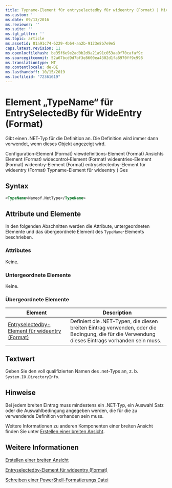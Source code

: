 ```yaml
---
title: Typname-Element für entryselectedby für wideentry (Format) | Microsoft-Dokumentation
ms.custom: ''
ms.date: 09/13/2016
ms.reviewer: ''
ms.suite: ''
ms.tgt_pltfrm: ''
ms.topic: article
ms.assetid: 81a91c74-6229-4b64-aa2b-9123e8b7e9e5
caps.latest.revision: 11
ms.openlocfilehash: be35f6e9e2ad0b2d9a21a91c053aa0f70cafaf9c
ms.sourcegitcommit: 52a67bcd9d7bf3e8600ea4302d1fa8970ff9c998
ms.translationtype: MT
ms.contentlocale: de-DE
ms.lasthandoff: 10/15/2019
ms.locfileid: "72361619"
---
```

# <a name="typename-element-for-entryselectedby-for-wideentry-format"></a>Element „TypeName“ für EntrySelectedBy für WideEntry (Format)

Gibt einen .NET-Typ für die Definition an. Die Definition wird immer dann verwendet, wenn dieses Objekt angezeigt wird.

Configuration-Element (Format) viewdefinitions-Element (Format) Ansichts Element (Format) widecontrol-Element (Format) wideentries-Element (Format) wideentry-Element (Format) entryselectedby-Element für wideentry (Format) Typname-Element für wideentry ( Ges

## <a name="syntax"></a>Syntax

```xml
<TypeName>Nameof.NetType</TypeName>
```

## <a name="attributes-and-elements"></a>Attribute und Elemente

In den folgenden Abschnitten werden die Attribute, untergeordneten Elemente und das übergeordnete Element des `TypeName`-Elements beschrieben.

### <a name="attributes"></a>Attributes

Keine.

### <a name="child-elements"></a>Untergeordnete Elemente

Keine.

### <a name="parent-elements"></a>Übergeordnete Elemente

|Element|Description|
|-------------|-----------------|
|[Entryselectedby-Element für wideentry (Format)](./entryselectedby-element-for-wideentry-format.md)|Definiert die .NET-Typen, die diesen breiten Eintrag verwenden, oder die Bedingung, die für die Verwendung dieses Eintrags vorhanden sein muss.|

## <a name="text-value"></a>Textwert

Geben Sie den voll qualifizierten Namen des .net-Typs an, z. b. `System.IO.DirectoryInfo`.

## <a name="remarks"></a>Hinweise

Bei jedem breiten Eintrag muss mindestens ein .NET-Typ, ein Auswahl Satz oder die Auswahlbedingung angegeben werden, die für die zu verwendende Definition vorhanden sein muss.

Weitere Informationen zu anderen Komponenten einer breiten Ansicht finden Sie unter [Erstellen einer breiten Ansicht](./creating-a-wide-view.md).

## <a name="see-also"></a>Weitere Informationen

[Erstellen einer breiten Ansicht](./creating-a-wide-view.md)

[Entryselectedby-Element für wideentry (Format)](./entryselectedby-element-for-wideentry-format.md)

[Schreiben einer PowerShell-Formatierungs Datei](./writing-a-powershell-formatting-file.md)
